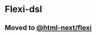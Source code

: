 # Flexi-dsl

## Moved to [@html-next/flexi](https://github.com/html-next/flexi/tree/main/packages/flexi-dsl/)
